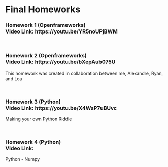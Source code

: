 <h1>Final Homeworks</h1>

<h3>Homework 1 (Openframeworks)<br>
Video Link: https://youtu.be/YR5noUPjBWM </h3>
<br>

<h3>Homework 2 (Openframeworks)<br>
Video Link: https://youtu.be/bXepAub075U </h3>
<p>This homework was created in collaboration between me, Alexandre, Ryan, and Lea</p>
<br>

<h3>Homework 3 (Python) <br>
Video Link: https://youtu.be/X4WsP7uBUvc </h3>
<p>Making your own Python Riddle</p>
<br>

<h3>Homework 4 (Python)<br>
Video Link: </h3>
<p>Python - Numpy</p>
